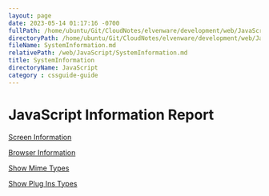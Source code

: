 ```yaml
---
layout: page
date: 2023-05-14 01:17:16 -0700
fullPath: /home/ubuntu/Git/CloudNotes/elvenware/development/web/JavaScript/SystemInformation.md
directoryPath: /home/ubuntu/Git/CloudNotes/elvenware/development/web/JavaScript
fileName: SystemInformation.md
relativePath: /web/JavaScript/SystemInformation.md
title: SystemInformation
directoryName: JavaScript
category : cssguide-guide
---
```


JavaScript Information Report
=============================

[Screen Information](ScreenData.html)

[Browser Information](NavigatorInfo.html)

[Show Mime Types](ShowMimeTypes.html)

[Show Plug Ins Types](ShowPlugIns.html)
